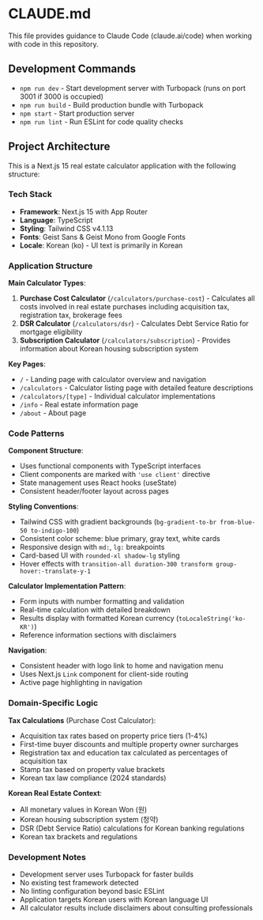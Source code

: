 # CLAUDE.md

This file provides guidance to Claude Code (claude.ai/code) when working with code in this repository.

## Development Commands

- `npm run dev` - Start development server with Turbopack (runs on port 3001 if 3000 is occupied)
- `npm run build` - Build production bundle with Turbopack
- `npm start` - Start production server
- `npm run lint` - Run ESLint for code quality checks

## Project Architecture

This is a Next.js 15 real estate calculator application with the following structure:

### Tech Stack
- **Framework**: Next.js 15 with App Router
- **Language**: TypeScript
- **Styling**: Tailwind CSS v4.1.13
- **Fonts**: Geist Sans & Geist Mono from Google Fonts
- **Locale**: Korean (ko) - UI text is primarily in Korean

### Application Structure

**Main Calculator Types**:
1. **Purchase Cost Calculator** (`/calculators/purchase-cost`) - Calculates all costs involved in real estate purchases including acquisition tax, registration tax, brokerage fees
2. **DSR Calculator** (`/calculators/dsr`) - Calculates Debt Service Ratio for mortgage eligibility
3. **Subscription Calculator** (`/calculators/subscription`) - Provides information about Korean housing subscription system

**Key Pages**:
- `/` - Landing page with calculator overview and navigation
- `/calculators` - Calculator listing page with detailed feature descriptions
- `/calculators/[type]` - Individual calculator implementations
- `/info` - Real estate information page
- `/about` - About page

### Code Patterns

**Component Structure**:
- Uses functional components with TypeScript interfaces
- Client components are marked with `'use client'` directive
- State management uses React hooks (useState)
- Consistent header/footer layout across pages

**Styling Conventions**:
- Tailwind CSS with gradient backgrounds (`bg-gradient-to-br from-blue-50 to-indigo-100`)
- Consistent color scheme: blue primary, gray text, white cards
- Responsive design with `md:`, `lg:` breakpoints
- Card-based UI with `rounded-xl shadow-lg` styling
- Hover effects with `transition-all duration-300 transform group-hover:-translate-y-1`

**Calculator Implementation Pattern**:
- Form inputs with number formatting and validation
- Real-time calculation with detailed breakdown
- Results display with formatted Korean currency (`toLocaleString('ko-KR')`)
- Reference information sections with disclaimers

**Navigation**:
- Consistent header with logo link to home and navigation menu
- Uses Next.js `Link` component for client-side routing
- Active page highlighting in navigation

### Domain-Specific Logic

**Tax Calculations** (Purchase Cost Calculator):
- Acquisition tax rates based on property price tiers (1-4%)
- First-time buyer discounts and multiple property owner surcharges
- Registration tax and education tax calculated as percentages of acquisition tax
- Stamp tax based on property value brackets
- Korean tax law compliance (2024 standards)

**Korean Real Estate Context**:
- All monetary values in Korean Won (원)
- Korean housing subscription system (청약)
- DSR (Debt Service Ratio) calculations for Korean banking regulations
- Korean tax brackets and regulations

### Development Notes

- Development server uses Turbopack for faster builds
- No existing test framework detected
- No linting configuration beyond basic ESLint
- Application targets Korean users with Korean language UI
- All calculator results include disclaimers about consulting professionals